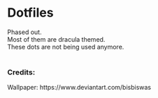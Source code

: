 # Dotfiles
Phased out.<br>
Most of them are dracula themed.<br>
These dots are not being used anymore.<br>
<br>


<h3>Credits:</h3>
Wallpaper:
https://www.deviantart.com/bisbiswas
